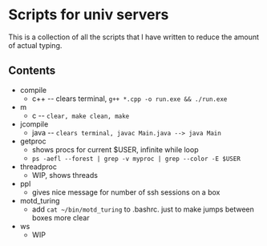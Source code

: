 # Scripts for univ servers

This is a collection of all the scripts that I have written to reduce the amount of actual typing.

## Contents
* compile
   * c++ -- clears terminal, `g++ *.cpp -o run.exe && ./run.exe`
* m
   * c -- `clear, make clean, make`
* jcompile
   * java -- `clears terminal, javac Main.java --> java Main`
* getproc
   * shows procs for current $USER, infinite while loop
   * `ps -aefl --forest | grep -v myproc | grep --color -E $USER`
* threadproc
   * WIP, shows threads
* ppl
   * gives nice message for number of ssh sessions on a box
* motd_turing
   * add `cat ~/bin/motd_turing` to .bashrc. just to make jumps between boxes more clear
* ws
   * WIP
